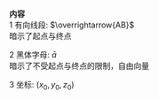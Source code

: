 **内容**  
1 有向线段: $\overrightarrow{AB}$  
暗示了起点与终点  
  
2 黑体字母: $\bar a$  
暗示了不受起点与终点的限制，自由向量  
  
3 坐标: $(x_0,y_0,z_0)$  
